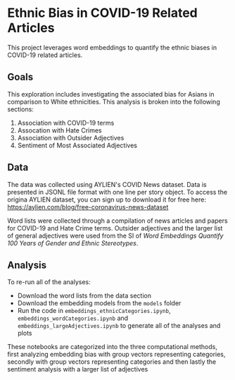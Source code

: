 # Ethnic Bias in COVID-19 Related Articles
This project leverages word embeddings to quantify the ethnic biases in COVID-19 related articles. 

## Goals
This exploration includes investigating the associated bias for Asians in comparison to White ethnicities. This analysis is broken into the following sections:
1. Association with COVID-19 terms
2. Assocation with Hate Crimes
3. Association with Outsider Adjectives
4. Sentiment of Most Associated Adjectives

## Data 
The data was collected using AYLIEN's COVID News dataset. Data is presented in JSONL file format with one line per story object. To access the origina AYLIEN dataset, you can sign up to download it for free here: https://aylien.com/blog/free-coronavirus-news-dataset

Word lists were collected through a compilation of news articles and papers for COVID-19 and Hate Crime terms. Outsider adjectives and the larger list of general adjectives were used from the SI of _Word Embeddings Quantify 100 Years of Gender and Ethnic Stereotypes_.

## Analysis
To re-run all of the analyses: 
* Download the word lists from the data section
* Download the embedding models from the `models` folder
* Run the code in `embeddings_ethnicCategories.ipynb`, `embeddings_wordCategories.ipynb` and `embeddings_largeAdjectives.ipynb` to generate all of the analyses and plots 
 

These notebooks are categorized into the three computational methods, first analyzing embedding bias with group vectors representing categories, secondly with group vectors representing categories and then lastly the sentiment analysis with a larger list of adjectives 

